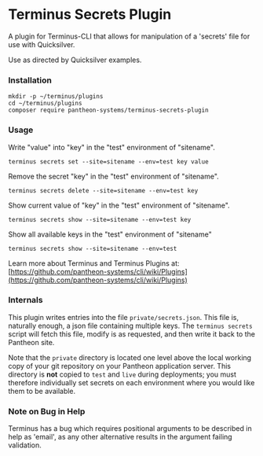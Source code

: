# Terminus Secrets Plugin

A plugin for Terminus-CLI that allows for manipulation of a 'secrets' file for use with Quicksilver.

Use as directed by Quicksilver examples.

### Installation
```
mkdir -p ~/terminus/plugins
cd ~/terminus/plugins
composer require pantheon-systems/terminus-secrets-plugin
```

### Usage
Write "value" into "key" in the "test" environment of "sitename".
```
terminus secrets set --site=sitename --env=test key value
```

Remove the secret "key" in the "test" environment of "sitename".
```
terminus secrets delete --site=sitename --env=test key
```

Show current value of "key" in the "test" environment of "sitename".
```
terminus secrets show --site=sitename --env=test key
```

Show all available keys in the "test" environment of "sitename"
```
terminus secrets show --site=sitename --env=test
```

Learn more about Terminus and Terminus Plugins at:
[https://github.com/pantheon-systems/cli/wiki/Plugins](https://github.com/pantheon-systems/cli/wiki/Plugins)

### Internals

This plugin writes entries into the file `private/secrets.json`.  This file is, naturally enough, a json file containing multiple keys.  The `terminus secrets` script will fetch this file, modify is as requested, and then write it back to the Pantheon site.

Note that the `private` directory is located one level above the local working copy of your git repository on your Pantheon application server. This directory is **not** copied to `test` and `live` during deployments; you must therefore individually set secrets on each environment where you would like them to be available.

### Note on Bug in Help

Terminus has a bug which requires positional arguments to be described in help as 'email', as any other alternative results in the argument failing validation.
